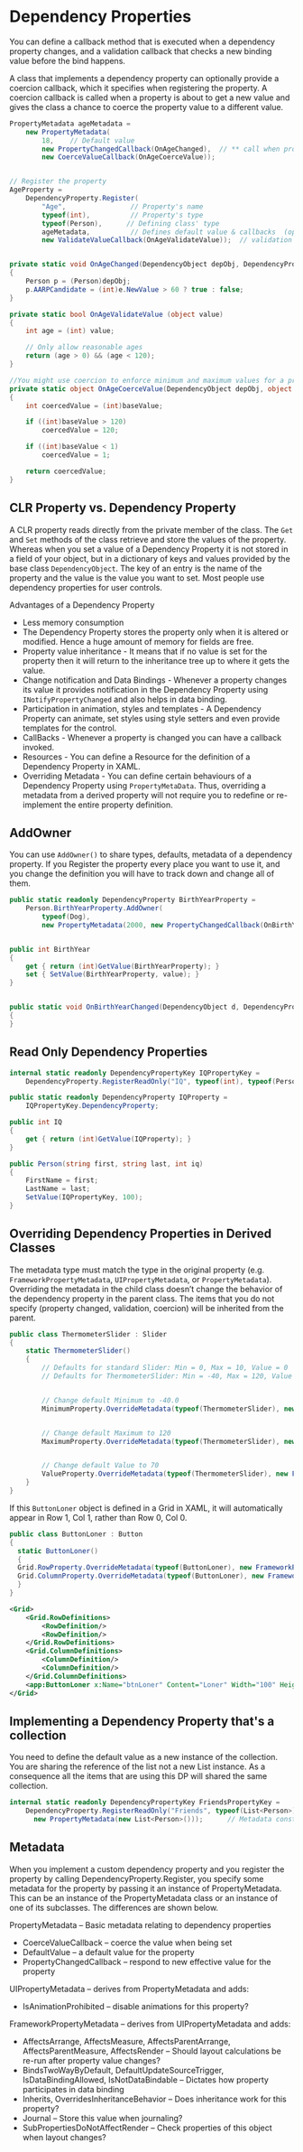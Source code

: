 # Dependency Properties

You can define a callback method that is executed when a dependency property changes, and a validation callback that checks a new binding value before the bind happens.

A class that implements a dependency property can optionally provide a coercion callback, which it specifies when registering the property. A coercion callback is called when a property is about to get a new value and gives the class a chance to coerce the property value to a different value.

```csharp
PropertyMetadata ageMetadata =
    new PropertyMetadata(
        18,    // Default value
        new PropertyChangedCallback(OnAgeChanged),  // ** call when property changes
        new CoerceValueCallback(OnAgeCoerceValue));


// Register the property
AgeProperty =
    DependencyProperty.Register(
        "Age",                // Property's name
        typeof(int),          // Property's type
        typeof(Person),      // Defining class' type
        ageMetadata,          // Defines default value & callbacks  (optional)
        new ValidateValueCallback(OnAgeValidateValue));  // validation (optional)


private static void OnAgeChanged(DependencyObject depObj, DependencyPropertyChangedEventArgs e)
{
    Person p = (Person)depObj;
    p.AARPCandidate = (int)e.NewValue > 60 ? true : false;
}

private static bool OnAgeValidateValue (object value)
{
    int age = (int) value;

    // Only allow reasonable ages
    return (age > 0) && (age < 120);
}

//You might use coercion to enforce minimum and maximum values for a property
private static object OnAgeCoerceValue(DependencyObject depObj, object baseValue)
{
    int coercedValue = (int)baseValue;

    if ((int)baseValue > 120)
        coercedValue = 120;

    if ((int)baseValue < 1)
        coercedValue = 1;

    return coercedValue;
}
```

## CLR Property vs. Dependency Property

A CLR property reads directly from the private member of the class. The `Get` and `Set` methods of the class retrieve and store the values of the property. Whereas when you set a value of a Dependency Property it is not stored in a field of your object, but in a dictionary of keys and values provided by the base class `DependencyObject`. The key of an entry is the name of the property and the value is the value you want to set. Most people use dependency properties for user controls.

Advantages of a Dependency Property 
 - Less memory consumption
 - The Dependency Property stores the property only when it is altered or modified. Hence a huge amount of memory for fields are free.
- Property value inheritance - It means that if no value is set for the property then it will return to the inheritance tree up to where it gets the value.
- Change notification and Data Bindings - Whenever a property changes its value it provides notification in the Dependency Property using `INotifyPropertyChanged` and also helps in data binding.
- Participation in animation, styles and templates - A Dependency Property can animate, set styles using style setters and even provide templates for the control.
- CallBacks - Whenever a property is changed you can have a callback invoked.
- Resources - You can define a Resource for the definition of a Dependency Property in XAML.
- Overriding Metadata - You can define certain behaviours of a Dependency Property using `PropertyMetaData`. Thus, overriding a metadata from a derived property will not require you to redefine or re-implement the entire property definition.

## AddOwner
You can use `AddOwner()` to share types, defaults, metadata of a dependency property. If you Register the property every place you want to use it, and you change the definition you will have to track down and change all of them.

```csharp
public static readonly DependencyProperty BirthYearProperty =
    Person.BirthYearProperty.AddOwner(
        typeof(Dog),
        new PropertyMetadata(2000, new PropertyChangedCallback(OnBirthYearChanged)));


public int BirthYear
{
    get { return (int)GetValue(BirthYearProperty); }
    set { SetValue(BirthYearProperty, value); }
}


public static void OnBirthYearChanged(DependencyObject d, DependencyPropertyChangedEventArgs e)
{
}
```

## Read Only Dependency Properties

```csharp
internal static readonly DependencyPropertyKey IQPropertyKey =
    DependencyProperty.RegisterReadOnly("IQ", typeof(int), typeof(Person), new PropertyMetadata(100));

public static readonly DependencyProperty IQProperty =
    IQPropertyKey.DependencyProperty;

public int IQ
{
    get { return (int)GetValue(IQProperty); }
}

public Person(string first, string last, int iq)
{
    FirstName = first;
    LastName = last;
    SetValue(IQPropertyKey, 100);
}
```

## Overriding Dependency Properties in Derived Classes

The metadata type must match the type in the original property (e.g. `FrameworkPropertyMetadata`, `UIPropertyMetadata`, or `PropertyMetadata`). Overriding the metadata in the child class doesn’t change the behavior of the dependency property in the parent class. The items that you do not specify (property changed, validation, coercion) will be inherited from the parent.

```csharp
public class ThermometerSlider : Slider
{
    static ThermometerSlider()
    {
        // Defaults for standard Slider: Min = 0, Max = 10, Value = 0
        // Defaults for ThermometerSlider: Min = -40, Max = 120, Value = 70


        // Change default Minimum to -40.0
        MinimumProperty.OverrideMetadata(typeof(ThermometerSlider), new FrameworkPropertyMetadata(-40.0));


        // Change default Maximum to 120
        MaximumProperty.OverrideMetadata(typeof(ThermometerSlider), new FrameworkPropertyMetadata(120.0));


        // Change default Value to 70
        ValueProperty.OverrideMetadata(typeof(ThermometerSlider), new FrameworkPropertyMetadata(70.0));
    }
}
```

If this `ButtonLoner` object is defined in a Grid in XAML, it will automatically appear in Row 1, Col 1, rather than Row 0, Col 0.

```csharp
public class ButtonLoner : Button
{
  static ButtonLoner()
  {
  Grid.RowProperty.OverrideMetadata(typeof(ButtonLoner), new FrameworkPropertyMetadata(1));
  Grid.ColumnProperty.OverrideMetadata(typeof(ButtonLoner), new FrameworkPropertyMetadata(1));
  }
}
```

```xml
<Grid>
    <Grid.RowDefinitions>
        <RowDefinition/>
        <RowDefinition/>
    </Grid.RowDefinitions>
    <Grid.ColumnDefinitions>
        <ColumnDefinition/>
        <ColumnDefinition/>
    </Grid.ColumnDefinitions>
    <app:ButtonLoner x:Name="btnLoner" Content="Loner" Width="100" Height="25"/>
</Grid>
```

## Implementing a Dependency Property that's a collection

You need to define the default value as a new instance of the collection. You are sharing the reference of the list not a new List instance. As a consequence all the items that are using this DP will shared the same collection.

```csharp
internal static readonly DependencyPropertyKey FriendsPropertyKey =
    DependencyProperty.RegisterReadOnly("Friends", typeof(List<Person>), typeof(Person),
      new PropertyMetadata(new List<Person>()));      // Metadata constructor instantiates a new List
```

## Metadata

When you implement a custom dependency property and you register the property by calling DependencyProperty.Register, you specify some metadata for the property by passing it an instance of PropertyMetadata. This can be an instance of the PropertyMetadata class or an instance of one of its subclasses. The differences are shown below.

PropertyMetadata – Basic metadata relating to dependency properties
- CoerceValueCallback – coerce the value when being set
- DefaultValue – a default value for the property
- PropertyChangedCallback – respond to new effective value for the property



UIPropertyMetadata – derives from PropertyMetadata and adds:
- IsAnimationProhibited – disable animations for this property?



FrameworkPropertyMetadata – derives from UIPropertyMetadata and adds:
- AffectsArrange, AffectsMeasure, AffectsParentArrange, AffectsParentMeasure, AffectsRender – Should layout calculations be re-run after property value changes?
- BindsTwoWayByDefault, DefaultUpdateSourceTrigger, IsDataBindingAllowed, IsNotDataBindable – Dictates how property participates in data binding
- Inherits, OverridesInheritanceBehavior – Does inheritance work for this property?
- Journal – Store this value when journaling?
- SubPropertiesDoNotAffectRender – Check properties of this object when layout changes?




<!--stackedit_data:
eyJoaXN0b3J5IjpbLTMwMzUxOTQ5OV19
-->